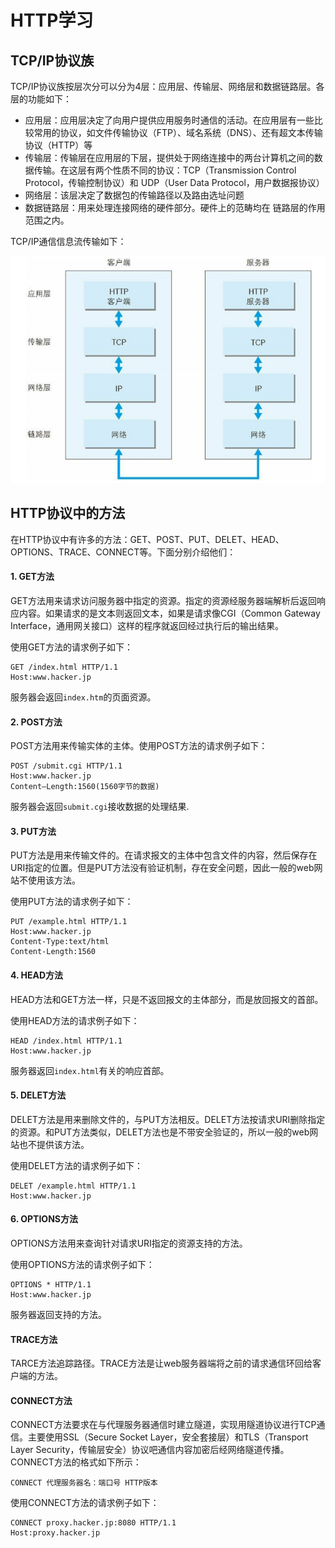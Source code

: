 # HTTP学习

## TCP/IP协议族

TCP/IP协议族按层次分可以分为4层：应用层、传输层、网络层和数据链路层。各层的功能如下：

* 应用层：应用层决定了向用户提供应用服务时通信的活动。在应用层有一些比较常用的协议，如文件传输协议（FTP）、域名系统（DNS）、还有超文本传输协议（HTTP）等
* 传输层：传输层在应用层的下层，提供处于网络连接中的两台计算机之间的数据传输。在这层有两个性质不同的协议：TCP（Transmission Control Protocol，传输控制协议）和 UDP（User Data Protocol，用户数据报协议）
* 网络层：该层决定了数据包的传输路径以及路由选址问题
* 数据链路层：用来处理连接网络的硬件部分。硬件上的范畴均在 链路层的作用范围之内。

TCP/IP通信信息流传输如下：

![TCP/IP信息传输](./picture/3CQ(0ICKF3S3P}B2B)KRUYR.png)

## HTTP协议中的方法

在HTTP协议中有许多的方法：GET、POST、PUT、DELET、HEAD、OPTIONS、TRACE、CONNECT等。下面分别介绍他们：

#### 1. GET方法

GET方法用来请求访问服务器中指定的资源。指定的资源经服务器端解析后返回响应内容。如果请求的是文本则返回文本，如果是请求像CGI（Common Gateway Interface，通用网关接口）这样的程序就返回经过执行后的输出结果。

使用GET方法的请求例子如下：

```
GET /index.html HTTP/1.1
Host:www.hacker.jp
```

服务器会返回`index.htm`的页面资源。

#### 2. POST方法

POST方法用来传输实体的主体。使用POST方法的请求例子如下：

```
POST /submit.cgi HTTP/1.1
Host:www.hacker.jp
Content—Length:1560(1560字节的数据)
```

服务器会返回`submit.cgi`接收数据的处理结果.

#### 3. PUT方法

PUT方法是用来传输文件的。在请求报文的主体中包含文件的内容，然后保存在URI指定的位置。但是PUT方法没有验证机制，存在安全问题，因此一般的web网站不使用该方法。

使用PUT方法的请求例子如下：

```
PUT /example.html HTTP/1.1
Host:www.hacker.jp
Content-Type:text/html
Content-Length:1560
```
#### 4. HEAD方法

HEAD方法和GET方法一样，只是不返回报文的主体部分，而是放回报文的首部。

使用HEAD方法的请求例子如下：

```
HEAD /index.html HTTP/1.1
Host:www.hacker.jp
```
服务器返回`index.html`有关的响应首部。

#### 5. DELET方法

DELET方法是用来删除文件的，与PUT方法相反。DELET方法按请求URI删除指定的资源。和PUT方法类似，DELET方法也是不带安全验证的，所以一般的web网站也不提供该方法。

使用DELET方法的请求例子如下：

```
DELET /example.html HTTP/1.1
Host:www.hacker.jp
```

#### 6. OPTIONS方法

OPTIONS方法用来查询针对请求URI指定的资源支持的方法。

使用OPTIONS方法的请求例子如下：

 ```
 OPTIONS * HTTP/1.1
 Host:www.hacker.jp
 ```
 
 服务器返回支持的方法。
 
 #### TRACE方法
 
 TARCE方法追踪路径。TRACE方法是让web服务器端将之前的请求通信环回给客户端的方法。
 
 #### CONNECT方法
 
 CONNECT方法要求在与代理服务器通信时建立隧道，实现用隧道协议进行TCP通信。主要使用SSL（Secure Socket Layer，安全套接层）和TLS（Transport Layer Security，传输层安全）协议吧通信内容加密后经网络隧道传播。CONNECT方法的格式如下所示：
 
 ```
 CONNECT 代理服务器名：端口号 HTTP版本
 ```
 
 使用CONNECT方法的请求例子如下：
 
 ```
 CONNECT proxy.hacker.jp:8080 HTTP/1.1
 Host:proxy.hacker.jp
 ```
 
